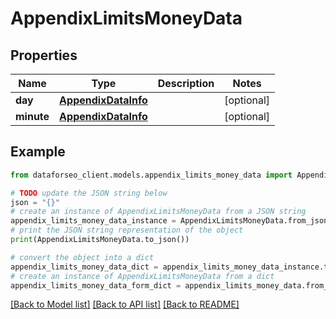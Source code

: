 # AppendixLimitsMoneyData


## Properties

Name | Type | Description | Notes
------------ | ------------- | ------------- | -------------
**day** | [**AppendixDataInfo**](AppendixDataInfo.md) |  | [optional] 
**minute** | [**AppendixDataInfo**](AppendixDataInfo.md) |  | [optional] 

## Example

```python
from dataforseo_client.models.appendix_limits_money_data import AppendixLimitsMoneyData

# TODO update the JSON string below
json = "{}"
# create an instance of AppendixLimitsMoneyData from a JSON string
appendix_limits_money_data_instance = AppendixLimitsMoneyData.from_json(json)
# print the JSON string representation of the object
print(AppendixLimitsMoneyData.to_json())

# convert the object into a dict
appendix_limits_money_data_dict = appendix_limits_money_data_instance.to_dict()
# create an instance of AppendixLimitsMoneyData from a dict
appendix_limits_money_data_form_dict = appendix_limits_money_data.from_dict(appendix_limits_money_data_dict)
```
[[Back to Model list]](../README.md#documentation-for-models) [[Back to API list]](../README.md#documentation-for-api-endpoints) [[Back to README]](../README.md)


